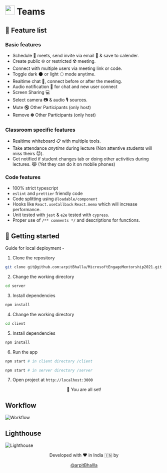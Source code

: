 # <img src='https://upload.wikimedia.org/wikipedia/commons/thumb/c/c9/Microsoft_Office_Teams_%282018%E2%80%93present%29.svg/1200px-Microsoft_Office_Teams_%282018%E2%80%93present%29.svg.png' width='30'> Teams


## 🧐 Feature list

### Basic features

- Schedule 📅 meets, send invite via email 📩 & save to calender.
- Create public 🌐 or restricted ☢️ meeting.
- Connect with multiple users via meeting link or code.
- Toggle dark 🌑 or light 🌕 mode anytime.
- Realtime chat 💬, connect before or after the meeting.
- Audio notification 🔔 for chat and new user connect
- Screen Sharing 💻
- Select camera 📷 & audio 🎙️ sources.
- Mute 🔇 Other Participants (only host)
- Remove ⛔ Other Participants (only host)

### Classroom specific features

- Realtime whiteboard 📋 with multiple tools.
- Take attendance <i>anytime</i> during lecture (Non attentive students will miss theirs 😈).
- Get notified if student changes tab or doing other activities during lectures. 😹 (Yet they can do it on mobile phones)

### Code features

- 100% strict typescript
- `eslint` and `prettier` friendly code
- Code splitting using `@loadable/component`
- Hooks like `React.useCallback` `React.memo` which will increase performance.
- Unit tested with `jest` & `e2e` tested with `cypress`.
- Proper use of `/** comments */` and descriptions for functions.

## 🚀 Getting started

Guide for local deployment -

1. Clone the repository

```bash
git clone git@github.com:arpitBhalla/MicrosoftEngageMentorship2021.git
```

2. Change the working directory

```bash
cd server
```

3. Install dependencies

```bash
npm install
```

4. Change the working directory

```bash
cd client
```

5. Install dependencies

```bash
npm install
```

6. Run the app

```bash
npm start # in client directory /client
```

```bash
npm start # in server directory /server
```

7. Open project at `http://localhost:3000`

<div align="center">

🌟 You are all set!

</div>

## Workflow

![Workflow](https://user-images.githubusercontent.com/55053424/125153081-1a12ef00-e16f-11eb-9da1-1f4481af451d.png)


## Lighthouse

![Lighthouse](https://user-images.githubusercontent.com/55053424/125126171-51a27c80-e118-11eb-9aee-96787d5ea749.png)

<div align="center">
Developed with ❤️ in India 🇮🇳 by

[@arpitBhallla](https://github.com/arpitBhalla)

</div>
